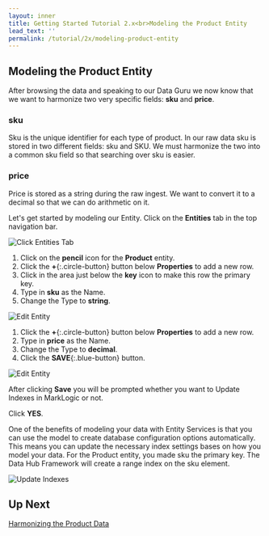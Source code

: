 ```yaml
---
layout: inner
title: Getting Started Tutorial 2.x<br>Modeling the Product Entity
lead_text: ''
permalink: /tutorial/2x/modeling-product-entity
---
```


## Modeling the Product Entity

After browsing the data and speaking to our Data Guru we now know that we want to harmonize two very specific fields: **sku** and **price**.

### sku
Sku is the unique identifier for each type of product. In our raw data sku is stored in two different fields: sku and SKU. We must harmonize the two into a common sku field so that searching over sku is easier.

### price
Price is stored as a string during the raw ingest. We want to convert it to a decimal so that we can do arithmetic on it.

Let's get started by modeling our Entity. <i class="fa fa-hand-pointer-o"></i> Click on the **Entities** tab in the top navigation bar.

![Click Entities Tab]({{site.baseurl}}/images/2x/click-entities.png)

1. <i class="fa fa-hand-pointer-o"></i> Click on the **pencil** icon <i class="fa fa-pencil"></i> for the **Product** entity.
1. <i class="fa fa-hand-pointer-o"></i> Click the **+**{:.circle-button} button below **Properties** to add a new row.
1. <i class="fa fa-hand-pointer-o"></i> Click in the area just below the **key** icon to make this row the primary key.
1. Type in **sku** as the Name.
1. Change the Type to **string**.

![Edit Entity]({{site.baseurl}}/images/2x/edit-product-entity.png)

1. <i class="fa fa-hand-pointer-o"></i> Click the **+**{:.circle-button} button below **Properties** to add a new row.
1. Type in **price** as the Name.
1. Change the Type to **decimal**.
1. <i class="fa fa-hand-pointer-o"></i> Click the **SAVE**{:.blue-button} button.

![Edit Entity]({{site.baseurl}}/images/2x/edit-product-entity2.png)

After clicking **Save** you will be prompted whether you want to Update Indexes in MarkLogic or not.

<i class="fa fa-hand-pointer-o"></i> Click **YES**.

One of the benefits of modeling your data with Entity Services is that you can use the model to create database configuration options automatically. This means you can update the necessary index settings bases on how you model your data. For the Product entity, you made sku the primary key. The Data Hub Framework will create a range index on the sku element.

![Update Indexes]({{site.baseurl}}/images/2x/update-indexes1.png)

## Up Next

[Harmonizing the Product Data](../harmonizing-product-data/)
